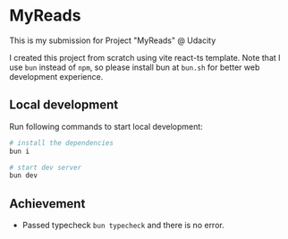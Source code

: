 # MyReads

This is my submission for Project "MyReads" @ Udacity

I created this project from scratch using vite react-ts template. Note that I use `bun` instead of `npm`, so please install bun at `bun.sh` for better web development experience.

## Local development

Run following commands to start local development:

```bash
# install the dependencies
bun i

# start dev server
bun dev
```

## Achievement

- Passed typecheck `bun typecheck` and there is no error.
